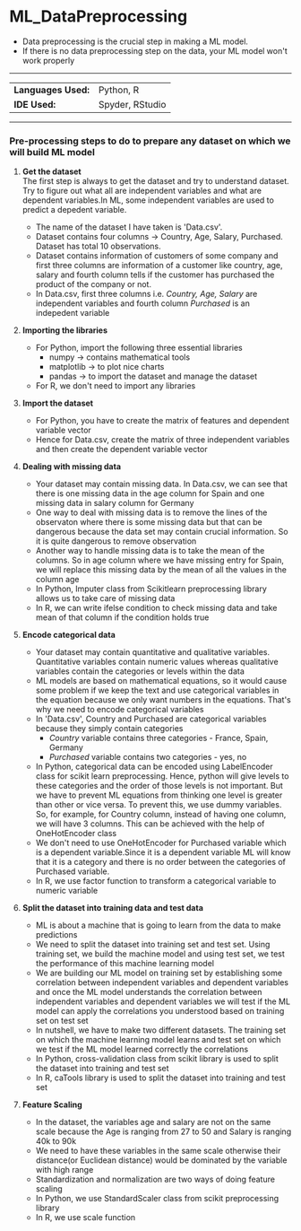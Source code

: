 # ML_DataPreprocessing
- Data preprocessing is the crucial step in making a ML model. 
- If there is no data preprocessing step on the data, your ML model won't work properly
<hr>


<table>
    <tr>
        <td><strong>Languages Used:</strong></td>
        <td>Python, R</td>
    </tr>
    <tr>
        <td><strong>IDE Used:</strong></td>
        <td>Spyder, RStudio</td>
    </tr>
</table>

<hr>

### Pre-processing steps to do to prepare any dataset on which we will build ML model

1. **Get the dataset** <br>
     The first step is always to get the dataset and try to understand dataset. Try to figure out what all are independent variables and       what are dependent variables.In ML, some independent variables are used to predict a depedent variable.
    
    - The name of the dataset I have taken is 'Data.csv'.
    - Dataset contains four columns -> Country, Age, Salary, Purchased. Dataset has total 10 observations.
    - Dataset contains information of customers of some company and first three columns are information of a customer like country, age,         salary and fourth column tells if the customer has purchased the product of the company or not.
    - In Data.csv, first three columns i.e. *Country, Age, Salary* are independent variables and fourth column *Purchased* is an          indepedent        variable
 
2. **Importing the libraries** 
    - For Python, import the following three essential libraries
        - numpy -> contains mathematical tools
        - matplotlib -> to plot nice charts
        - pandas -> to import the dataset and manage the dataset
     - For R, we don't need to import any libraries 
 
 3. **Import the dataset**
     - For Python, you have to create the matrix of features and dependent variable vector
     - Hence for Data.csv, create the matrix of three independent variables and then create the dependent variable vector
     
 4. **Dealing with missing data** 
    - Your dataset may contain missing data. In Data.csv, we can see that there is one missing data in the age column for Spain and one       missing data in salary column for Germany
    - One way to deal with missing data is to remove the lines of the observaton where there is some missing data but that can be        dangerous because the data set may contain crucial information. So it is quite dangerous to remove observation
    - Another way to handle missing data is to take the mean of the columns. So in age column where we have missing entry for Spain, we   will replace this missing data by the mean of all the values in the column age
    - In Python, Imputer class from Scikitlearn preprocessing library allows us to take care of missing data
    - In R, we can write ifelse condition to check missing data and take mean of that column if the condition holds true

 5. **Encode categorical data**
    - Your dataset may contain quantitative and qualitative variables. Quantitative variables contain numeric values whereas qualitative variables contain the categories or levels within the data
    - ML models are based on mathematical equations, so it would cause some problem if we keep the text and use categorical variables in the equation because we only want numbers in the equations. That's why we need to encode categorical variables
    - In 'Data.csv', Country and Purchased are categorical variables because they simply contain categories
      - *Country* variable contains three categories - France, Spain, Germany
      - *Purchased* variable contains two categories - yes, no
    - In Python, categorical data can be encoded using LabelEncoder class for scikit learn preprocessing. Hence, python will give levels to these categories and the order of those levels is not important. But we have to prevent ML equations from thinking one level is greater than other or vice versa. To prevent this, we use dummy variables. So, for example, for Country column, instead of having one column, we will have 3 columns. This can be achieved with the help of OneHotEncoder class
    - We don't need to use OneHotEncoder for Purchased variable which is a dependent variable.Since it is a dependent variable ML will know that it is a category and there is no order between the categories of Purchased variable.
    - In R, we use factor function to transform a categorical variable to numeric variable
    
  6. **Split the dataset into training data and test data**
      - ML is about a machine that is going to learn from the data to make predictions
      - We need to split the dataset into training set and test set. Using training set, we build the machine model and using test set, we test the performance of this machine learning model
      - We are building our ML model on training set by establishing some correlation between independent variables and dependent variables and once the ML model understands the correlation between independent variables and dependent variables we will test if the ML model can apply the correlations you understood based on training set on test set
      - In nutshell, we have to make two different datasets. The training set on which the machine learning model learns and test set on which we test if the ML model learned correctly the correlations
      - In Python, cross-validation class from scikit library is used to split the dataset into training and test set
      - In R, caTools library is used to split the dataset into training and test set
      
   7. **Feature Scaling**
       - In the dataset, the variables age and salary are not on the same scale because the Age is ranging from 27 to 50 and Salary is ranging 40k to 90k
       - We need to have these variables in the same scale otherwise their distance(or Euclidean distance) would be dominated by the variable with high range
       - Standardization and normalization are two ways of doing feature scaling
       - In Python, we use StandardScaler class from scikit preprocessing library
       - In R, we use scale function

    
     
    
